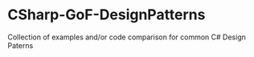 # CSharp-GoF-DesignPatterns
Collection of examples and/or code comparison for common C# Design Paterns
